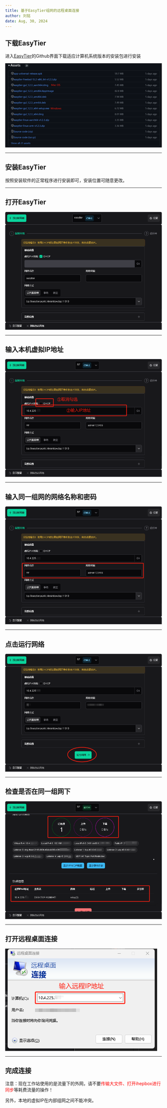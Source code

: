 ```yaml
---
title: 基于EasyTier组网的远程桌面连接
author: 刘铭
date: Aug, 30, 2024
---
```


## 下载EasyTier

进入[EasyTier](https://github.com/EasyTier/EasyTier/releases)的Github界面下载适应计算机系统版本的安装包进行安装

![Download](EasyTier_Download.png)

----

## 安装EasyTier

按照安装软件的正常程序进行安装即可，安装位置可随意更改。

----

## 打开EasyTier

![EasyTier GUI](EasyTier_GUI.png)

----

## 输入本机虚拟IP地址

![更改IP地址](Input_IP.png)

----

## 输入同一组网的网络名称和密码

![同一组网账号密码](EasyTier_Password.png)

----

## 点击运行网络

![Start](EasyTier_Start.png)

----

## 检查是否在同一组网下

![Check](EasyTier_Check.png)  

----

## 打开远程桌面连接

![Remote Desktop Connect](RDC.png)

----

## 完成连接

注意：现在工作站使用的是流量下的外网，请不要<span style="color:red">传输大文件、打开ihepbox进行同步</span>等耗费流量的操作！

另外，本地的虚拟IP在内部组网之间不能冲突。
